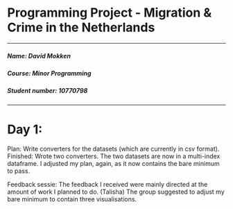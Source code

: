 # Programming Project - Migration & Crime in the Netherlands

---

##### ***Name***: David Mokken
##### ***Course***: Minor Programming
##### ***Student number***: 10770798

---

# Day 1:

Plan: Write converters for the datasets (which are currently in csv format).
Finished: Wrote two converters. The two datasets are now in a multi-index dataframe. I adjusted my plan, again, as it now contains the bare minimum to pass.

Feedback sessie:
The feedback I received were mainly directed at the amount of work I planned to do. (Talisha)
The group suggested to adjust my bare minimum to contain three visualisations.


